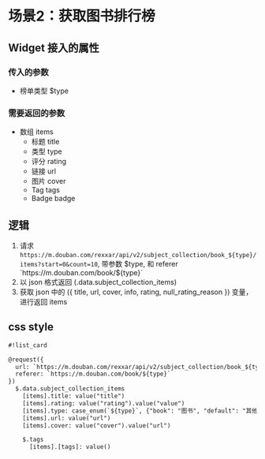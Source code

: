 # 场景2：获取图书排行榜

## Widget 接入的属性

### 传入的参数
- 榜单类型 $type

### 需要返回的参数

- 数组 items
  - 标题 title
  - 类型 type
  - 评分 rating
  - 链接 url
  - 图片 cover
  - Tag tags
  - Badge badge

## 逻辑

1. 请求 `https://m.douban.com/rexxar/api/v2/subject_collection/book_${type}/items?start=0&count=10`, 带参数 $type, 和 referer `https://m.douban.com/book/${type}`
2. 以 json 格式返回 (.data.subject_collection_items)
3. 获取 json 中的 ({ title, url, cover, info, rating, null_rating_reason }) 变量，进行返回 items


## css style

```txt
#!list_card

@request({
  url: `https://m.douban.com/rexxar/api/v2/subject_collection/book_${type}/items?start=0&count=10`,
  referer: `https://m.douban.com/book/${type}`
})
  $.data.subject_collection_items
    [items].title: value("title")
    [items].rating: value("rating").value("value")
    [items].type: case_enum(`${type}`, {"book": "图书", "default": "其他"})
    [items].url: value("url")
    [items].cover: value("cover").value("url")

    $.tags
      [items].[tags]: value()
```
